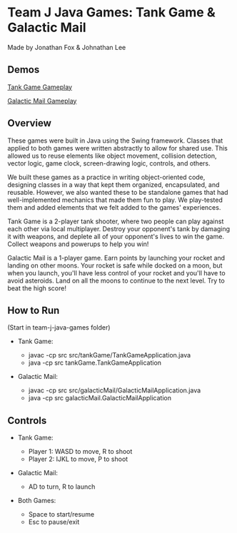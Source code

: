 # Team J Java Games: Tank Game & Galactic Mail
Made by Jonathan Fox & Johnathan Lee

## Demos
[Tank Game Gameplay](https://youtu.be/e80yERqnzsY)

[Galactic Mail Gameplay](https://youtu.be/nUd_WH966tU)

## Overview
These games were built in Java using the Swing framework. Classes that applied to both games were written abstractly to allow for shared use. This allowed us to reuse elements like object movement, collision detection, vector logic, game clock, screen-drawing logic, controls, and others. 

We built these games as a practice in writing object-oriented code, designing classes in a way that kept them organized, encapsulated, and reusable. However, we also wanted these to be standalone games that had well-implemented mechanics that made them fun to play. We play-tested them and added elements that we felt added to the games' experiences.

Tank Game is a 2-player tank shooter, where two people can play against each other via local multiplayer. Destroy your opponent's tank by damaging it with weapons, and deplete all of your opponent's lives to win the game. Collect weapons and powerups to help you win!

Galactic Mail is a 1-player game. Earn points by launching your rocket and landing on other moons. Your rocket is safe while docked on a moon, but when you launch, you'll have less control of your rocket and you'll have to avoid asteroids. Land on all the moons to continue to the next level. Try to beat the high score!

## How to Run
(Start in team-j-java-games folder)
  
- Tank Game:
  - javac -cp src src/tankGame/TankGameApplication.java
  - java -cp src tankGame.TankGameApplication

- Galactic Mail:
  - javac -cp src src/galacticMail/GalacticMailApplication.java
  - java -cp src galacticMail.GalacticMailApplication

## Controls

- Tank Game:
  - Player 1: WASD to move, R to shoot
  - Player 2: IJKL to move, P to shoot

- Galactic Mail:
  - AD to turn, R to launch

- Both Games:
  - Space to start/resume
  - Esc to pause/exit